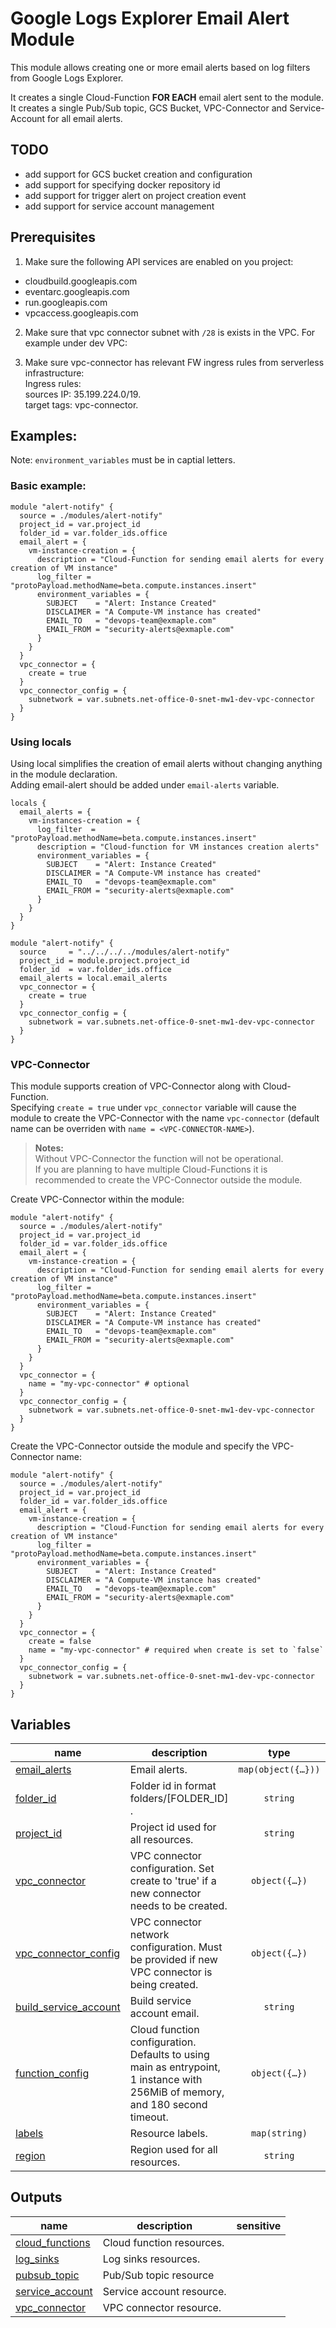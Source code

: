 # Google Logs Explorer Email Alert Module

This module allows creating one or more email alerts based on log filters from Google Logs Explorer.  

It creates a single Cloud-Function **FOR EACH** email alert sent to the module.   
It creates a single Pub/Sub topic, GCS Bucket, VPC-Connector and Service-Account for all email alerts.  

## TODO
* add support for GCS bucket creation and configuration
* add support for specifying docker repository id
* add support for trigger alert on project creation event
* add support for service account management

## Prerequisites
1. Make sure the following API services are enabled on you project:
* cloudbuild.googleapis.com
* eventarc.googleapis.com
* run.googleapis.com
* vpcaccess.googleapis.com 

2. Make sure that vpc connector subnet with `/28` is exists in the VPC.  For example under dev VPC:

3. Make sure vpc-connector has relevant FW ingress rules from serverless infrastructure:  
Ingress rules:  
sources IP: 35.199.224.0/19.  
target tags: vpc-connector. 

## Examples:
Note: `environment_variables` must be in captial letters.  

### Basic example:
```
module "alert-notify" {
  source = ./modules/alert-notify"
  project_id = var.project_id
  folder_id = var.folder_ids.office
  email_alert = {
    vm-instance-creation = {
      description = "Cloud-Function for sending email alerts for every creation of VM instance"
      log_filter = "protoPayload.methodName=beta.compute.instances.insert"
      environment_variables = {
        SUBJECT    = "Alert: Instance Created"
        DISCLAIMER = "A Compute-VM instance has created"
        EMAIL_TO   = "devops-team@exmaple.com"
        EMAIL_FROM = "security-alerts@exmaple.com"
      }
    }
  }
  vpc_connector = {
    create = true
  }
  vpc_connector_config = {
    subnetwork = var.subnets.net-office-0-snet-mw1-dev-vpc-connector
  }
}
```

### Using locals
Using local simplifies the creation of email alerts without changing anything in the module declaration.  
Adding email-alert should be added under `email-alerts` variable.  
```
locals {
  email_alerts = {
    vm-instances-creation = {
      log_filter  = "protoPayload.methodName=beta.compute.instances.insert"
      description = "Cloud-function for VM instances creation alerts"
      environment_variables = {
        SUBJECT    = "Alert: Instance Created"
        DISCLAIMER = "A Compute-VM instance has created"
        EMAIL_TO   = "devops-team@exmaple.com"
        EMAIL_FROM = "security-alerts@exmaple.com"
      }
    }
  }
}

module "alert-notify" {
  source     = "../../../../modules/alert-notify"
  project_id = module.project.project_id
  folder_id  = var.folder_ids.office
  email_alerts = local.email_alerts
  vpc_connector = {
    create = true
  }
  vpc_connector_config = {
    subnetwork = var.subnets.net-office-0-snet-mw1-dev-vpc-connector
  }
}
```

### VPC-Connector
This module supports creation of VPC-Connector along with Cloud-Function.  
Specifying `create = true` under `vpc_connector` variable will cause the module to create the VPC-Connector with the name `vpc-connector` (default name can be overriden with `name = <VPC-CONNECTOR-NAME>`).  
>**Notes:**   
Without VPC-Connector the function will not be operational.  
If you are planning to have multiple Cloud-Functions it is recommended to create the VPC-Connector outside the module.


Create VPC-Connector within the module:
```
module "alert-notify" {
  source = ./modules/alert-notify"
  project_id = var.project_id
  folder_id = var.folder_ids.office
  email_alert = {
    vm-instance-creation = {
      description = "Cloud-Function for sending email alerts for every creation of VM instance"
      log_filter = "protoPayload.methodName=beta.compute.instances.insert"
      environment_variables = {
        SUBJECT    = "Alert: Instance Created"
        DISCLAIMER = "A Compute-VM instance has created"
        EMAIL_TO   = "devops-team@exmaple.com"
        EMAIL_FROM = "security-alerts@exmaple.com"
      }
    }
  }
  vpc_connector = {
    name = "my-vpc-connector" # optional
  }
  vpc_connector_config = {
    subnetwork = var.subnets.net-office-0-snet-mw1-dev-vpc-connector
  }
}
```

Create the VPC-Connector outside the module and specify the VPC-Connector name:
```
module "alert-notify" {
  source = ./modules/alert-notify"
  project_id = var.project_id
  folder_id = var.folder_ids.office
  email_alert = {
    vm-instance-creation = {
      description = "Cloud-Function for sending email alerts for every creation of VM instance"
      log_filter = "protoPayload.methodName=beta.compute.instances.insert"
      environment_variables = {
        SUBJECT    = "Alert: Instance Created"
        DISCLAIMER = "A Compute-VM instance has created"
        EMAIL_TO   = "devops-team@exmaple.com"
        EMAIL_FROM = "security-alerts@exmaple.com"
      }
    }
  }
  vpc_connector = {
    create = false
    name = "my-vpc-connector" # required when create is set to `false`
  }
  vpc_connector_config = {
    subnetwork = var.subnets.net-office-0-snet-mw1-dev-vpc-connector
  }
}
```
<!-- BEGIN TFDOC -->
## Variables

| name | description | type | required | default |
|---|---|:---:|:---:|:---:|
| [email_alerts](variables.tf#L24) | Email alerts. | <code title="map&#40;object&#40;&#123;&#10;  description &#61; optional&#40;string, &#34;Terraform managed.&#34;&#41;&#10;  log_filter  &#61; string&#10;  environment_variables &#61; object&#40;&#123;&#10;    DISCLAIMER  &#61; string&#10;    EMAIL_FROM  &#61; string&#10;    EMAIL_TO    &#61; string&#10;    SMTP_PORT   &#61; optional&#40;string&#41;&#10;    SMTP_SERVER &#61; optional&#40;string, &#34;smtp.dgt.gcp.internal&#34;&#41;&#10;    SUBJECT     &#61; string&#10;  &#125;&#41;&#10;&#125;&#41;&#41;">map&#40;object&#40;&#123;&#8230;&#125;&#41;&#41;</code> | ✓ |  |
| [folder_id](variables.tf#L40) | Folder id in format folders/[FOLDER_ID] . | <code>string</code> | ✓ |  |
| [project_id](variables.tf#L77) | Project id used for all resources. | <code>string</code> | ✓ |  |
| [vpc_connector](variables.tf#L100) | VPC connector configuration. Set create to 'true' if a new connector needs to be created. | <code title="object&#40;&#123;&#10;  create          &#61; optional&#40;bool, true&#41;&#10;  name            &#61; optional&#40;string, &#34;vpc-connector&#34;&#41;&#10;  egress_settings &#61; optional&#40;string, &#34;ALL_TRAFFIC&#34;&#41;&#10;&#125;&#41;">object&#40;&#123;&#8230;&#125;&#41;</code> | ✓ |  |
| [vpc_connector_config](variables.tf#L109) | VPC connector network configuration. Must be provided if new VPC connector is being created. | <code title="object&#40;&#123;&#10;  subnetwork     &#61; string&#10;  min_instances  &#61; optional&#40;number, 2&#41;&#10;  max_instances  &#61; optional&#40;number, 10&#41;&#10;  machine_type   &#61; optional&#40;string, &#34;e2-micro&#34;&#41;&#10;  max_throughput &#61; optional&#40;number, 1000&#41;&#10;&#125;&#41;">object&#40;&#123;&#8230;&#125;&#41;</code> | ✓ |  |
| [build_service_account](variables.tf#L18) | Build service account email. | <code>string</code> |  | <code>null</code> |
| [function_config](variables.tf#L45) | Cloud function configuration. Defaults to using main as entrypoint, 1 instance with 256MiB of memory, and 180 second timeout. | <code title="object&#40;&#123;&#10;  entry_point     &#61; optional&#40;string, &#34;get_topic_message&#34;&#41;&#10;  instance_count  &#61; optional&#40;number, 1&#41;&#10;  memory_mb       &#61; optional&#40;number, 256&#41; &#35; Memory in MB&#10;  cpu             &#61; optional&#40;string, &#34;0.166&#34;&#41;&#10;  runtime         &#61; optional&#40;string, &#34;python310&#34;&#41;&#10;  timeout_seconds &#61; optional&#40;number, 180&#41;&#10;&#125;&#41;">object&#40;&#123;&#8230;&#125;&#41;</code> |  | <code title="&#123;&#10;  entry_point     &#61; &#34;get_topic_message&#34;&#10;  instance_count  &#61; 1&#10;  memory_mb       &#61; 256&#10;  cpu             &#61; &#34;0.166&#34;&#10;  runtime         &#61; &#34;python310&#34;&#10;  timeout_seconds &#61; 180&#10;&#125;">&#123;&#8230;&#125;</code> |
| [labels](variables.tf#L71) | Resource labels. | <code>map&#40;string&#41;</code> |  | <code>&#123;&#125;</code> |
| [region](variables.tf#L82) | Region used for all resources. | <code>string</code> |  | <code>&#34;me-west1&#34;</code> |

## Outputs

| name | description | sensitive |
|---|---|:---:|
| [cloud_functions](outputs.tf#L29) | Cloud function resources. |  |
| [log_sinks](outputs.tf#L17) | Log sinks resources. |  |
| [pubsub_topic](outputs.tf#L24) | Pub/Sub topic resource |  |
| [service_account](outputs.tf#L36) | Service account resource. |  |
| [vpc_connector](outputs.tf#L41) | VPC connector resource. |  |
<!-- END TFDOC -->
